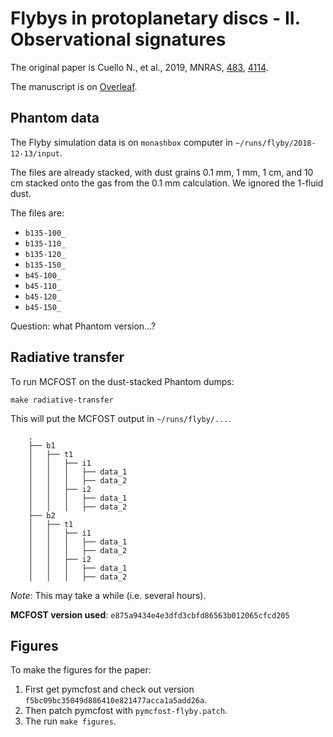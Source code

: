 Flybys in protoplanetary discs - II. Observational signatures
=============================================================

The original paper is Cuello N., et al., 2019, MNRAS, [483](https://arxiv.org/abs/1812.00961), [4114](https://ui.adsabs.harvard.edu/abs/2019MNRAS.483.4114C/abstract).

The manuscript is on [Overleaf](https://www.overleaf.com/project/5c37ccccfbc85849bdc86485).

Phantom data
------------

The Flyby simulation data is on `monashbox` computer in `~/runs/flyby/2018-12-13/input`.

The files are already stacked, with dust grains 0.1 mm, 1 mm, 1 cm, and 10 cm stacked onto the gas from the 0.1 mm calculation. We ignored the 1-fluid dust.

The files are:

- `b135-100_`
- `b135-110_`
- `b135-120_`
- `b135-150_`
- `b45-100_`
- `b45-110_`
- `b45-120_`
- `b45-150_`

Question: what Phantom version...?

Radiative transfer
------------------

To run MCFOST on the dust-stacked Phantom dumps:

```
make radiative-transfer
```

This will put the MCFOST output in `~/runs/flyby/...`.

```
    .
    ├── b1
    │   ├── t1
    │   │   ├── i1
    │   │   │   ├── data_1
    │   │   │   ├── data_2
    │   │   ├── i2
    │   │   │   ├── data_1
    │   │   │   ├── data_2
    ├── b2
    │   ├── t1
    │   │   ├── i1
    │   │   │   ├── data_1
    │   │   │   ├── data_2
    │   │   ├── i2
    │   │   │   ├── data_1
    │   │   │   ├── data_2
```

*Note*: This may take a while (i.e. several hours).

**MCFOST version used**: `e875a9434e4e3dfd3cbfd86563b012065cfcd205`

Figures
-------

To make the figures for the paper:

1. First get pymcfost and check out version `f5bc09bc35049d886410e821477acca1a5add26a`.
2. Then patch pymcfost with `pymcfost-flyby.patch`.
3. The run `make figures`.

